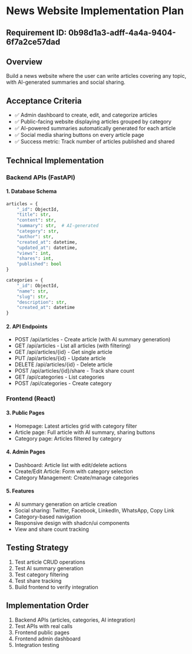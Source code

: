 # News Website Implementation Plan

## Requirement ID: 0b98d1a3-adff-4a4a-9404-6f7a2ce57dad

## Overview
Build a news website where the user can write articles covering any topic, with AI-generated summaries and social sharing.

## Acceptance Criteria
- ✅ Admin dashboard to create, edit, and categorize articles
- ✅ Public-facing website displaying articles grouped by category
- ✅ AI-powered summaries automatically generated for each article
- ✅ Social media sharing buttons on every article page
- ✅ Success metric: Track number of articles published and shared

## Technical Implementation

### Backend APIs (FastAPI)

#### 1. Database Schema
```python
articles = {
    "_id": ObjectId,
    "title": str,
    "content": str,
    "summary": str,  # AI-generated
    "category": str,
    "author": str,
    "created_at": datetime,
    "updated_at": datetime,
    "views": int,
    "shares": int,
    "published": bool
}

categories = {
    "_id": ObjectId,
    "name": str,
    "slug": str,
    "description": str,
    "created_at": datetime
}
```

#### 2. API Endpoints
- POST /api/articles - Create article (with AI summary generation)
- GET /api/articles - List all articles (with filtering)
- GET /api/articles/{id} - Get single article
- PUT /api/articles/{id} - Update article
- DELETE /api/articles/{id} - Delete article
- POST /api/articles/{id}/share - Track share count
- GET /api/categories - List categories
- POST /api/categories - Create category

### Frontend (React)

#### 3. Public Pages
- Homepage: Latest articles grid with category filter
- Article page: Full article with AI summary, sharing buttons
- Category page: Articles filtered by category

#### 4. Admin Pages
- Dashboard: Article list with edit/delete actions
- Create/Edit Article: Form with category selection
- Category Management: Create/manage categories

#### 5. Features
- AI summary generation on article creation
- Social sharing: Twitter, Facebook, LinkedIn, WhatsApp, Copy Link
- Category-based navigation
- Responsive design with shadcn/ui components
- View and share count tracking

## Testing Strategy
1. Test article CRUD operations
2. Test AI summary generation
3. Test category filtering
4. Test share tracking
5. Build frontend to verify integration

## Implementation Order
1. Backend APIs (articles, categories, AI integration)
2. Test APIs with real calls
3. Frontend public pages
4. Frontend admin dashboard
5. Integration testing
